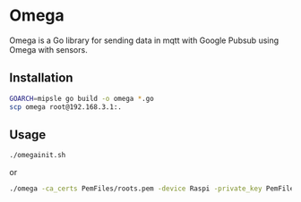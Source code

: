 # Omega

Omega is a Go library for sending data in mqtt with Google Pubsub using Omega with sensors.

## Installation

```bash
GOARCH=mipsle go build -o omega *.go
scp omega root@192.168.3.1:.
```

## Usage

```bash
./omegainit.sh
```
or
```bash
./omega -ca_certs PemFiles/roots.pem -device Raspi -private_key PemFiles/private_key.pem -project cocoon-iot -region europe-west1 -registry cocoon-iot-registry -format line
```